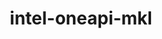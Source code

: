 ---
title: "intel-oneapi-mkl"
layout: cache
categories: [package, develop-2025-03-30]
meta: {"compilers": ["none"], "num_specs": 6, "num_specs_by_stack": {"aws-pcluster-x86_64_v4": 2, "e4s": 1, "e4s-oneapi": 1, "ml-linux-x86_64-cpu": 1, "ml-linux-x86_64-cuda": 1, "root": 6}, "oss": ["amzn2", "ubuntu22.04", "ubuntu24.04"], "platforms": ["linux"], "stacks": ["aws-pcluster-x86_64_v4", "e4s", "e4s-oneapi", "ml-linux-x86_64-cpu", "ml-linux-x86_64-cuda", "root"], "targets": ["x86_64_v3", "x86_64_v4"], "versions": ["2024.2.2"]}
spec_details: [{"compiler": "none", "hash": "53deg5exqy7xvhobqhilexay7p75nito", "os": "ubuntu22.04", "platform": "linux", "size": "-", "stacks": ["e4s", "root"], "target": "x86_64_v3", "variants": ["build_system=generic", "~cluster", "+envmods", "~gfortran", "~ilp64", "mpi_family=none", "+shared", "threads=none"], "versions": ["2024.2.2"]}, {"compiler": "none", "hash": "7igpm3dzo4v76kordyptdacssxydu6hb", "os": "amzn2", "platform": "linux", "size": "-", "stacks": ["aws-pcluster-x86_64_v4", "root"], "target": "x86_64_v3", "variants": ["build_system=generic", "~cluster", "+envmods", "~gfortran", "~ilp64", "mpi_family=none", "+shared", "threads=none"], "versions": ["2024.2.2"]}, {"compiler": "none", "hash": "bnoqrgxaujttakwktqkdyb76nh7egtlj", "os": "amzn2", "platform": "linux", "size": "-", "stacks": ["aws-pcluster-x86_64_v4", "root"], "target": "x86_64_v4", "variants": ["build_system=generic", "~cluster", "+envmods", "~gfortran", "~ilp64", "mpi_family=none", "+shared", "threads=none"], "versions": ["2024.2.2"]}, {"compiler": "none", "hash": "kagpa2e7h5higg23d33rq4doowzi7yj4", "os": "ubuntu24.04", "platform": "linux", "size": "-", "stacks": ["ml-linux-x86_64-cpu", "root"], "target": "x86_64_v3", "variants": ["build_system=generic", "~cluster", "+envmods", "~gfortran", "~ilp64", "mpi_family=none", "+shared", "threads=none"], "versions": ["2024.2.2"]}, {"compiler": "none", "hash": "ncecnvjxvwjo7mcngub6cserzlhkd2j6", "os": "ubuntu22.04", "platform": "linux", "size": "-", "stacks": ["e4s-oneapi", "root"], "target": "x86_64_v3", "variants": ["build_system=generic", "~cluster", "+envmods", "~gfortran", "~ilp64", "mpi_family=none", "+shared", "threads=none"], "versions": ["2024.2.2"]}, {"compiler": "none", "hash": "x3oa243bon7zwdn72buiitctx3oh4334", "os": "ubuntu24.04", "platform": "linux", "size": "-", "stacks": ["ml-linux-x86_64-cuda", "root"], "target": "x86_64_v3", "variants": ["build_system=generic", "~cluster", "+envmods", "~gfortran", "~ilp64", "mpi_family=none", "+shared", "threads=none"], "versions": ["2024.2.2"]}]
---